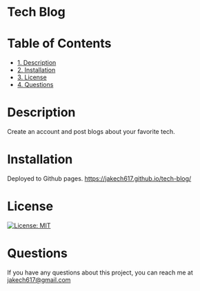 # Tech Blog

# Table of Contents
* [1. Description](#description)
* [2. Installation](#installation)
* [3. License](#license)
* [4. Questions](#questions)

# Description
Create an account and post blogs about your favorite tech.

# Installation
Deployed to Github pages. https://jakech617.github.io/tech-blog/

# License
[![License: MIT](https://img.shields.io/badge/License-MIT-yellow.svg)](https://opensource.org/licenses/MIT)

# Questions
If you have any questions about this project, you can reach me at jakech617@gmail.com
